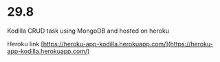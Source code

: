 # 29.8

Kodilla CRUD task using MongoDB and hosted on heroku

Heroku link [https://heroku-app-kodilla.herokuapp.com/](https://heroku-app-kodilla.herokuapp.com/)
